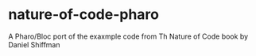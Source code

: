 # nature-of-code-pharo
A Pharo/Bloc port of the exaxmple code from Th Nature of Code book by Daniel Shiffman

